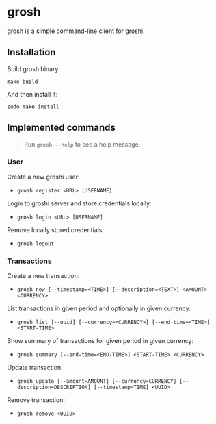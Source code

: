 # grosh
grosh is a simple command-line client for [groshi](https://github.com/groshi-project).

## Installation
Build grosh binary:
```shell
make build
```

And then install it:
```shell
sudo make install
```

## Implemented commands
> Run `grosh --help` to see a help message.

### User
Create a new groshi user:
* `grosh register <URL> [USERNAME]`

Login to groshi server and store credentials locally:
* `grosh login <URL> [USERNAME]` 

Remove locally stored credentials:
* `grosh logout` 

### Transactions
Create a new transaction:
* `grosh new [--timestamp=<TIME>] [--description=<TEXT>] <AMOUNT> <CURRENCY>`

List transactions in given period and optionally in given currency:
* `grosh list [--uuid] [--currency=<CURRENCY>] [--end-time=<TIME>] <START-TIME>` 

Show summary of transactions for given period in given currency:
* `grosh summary [--end-time=<END-TIME>] <START-TIME> <CURRENCY>`

Update transaction:
* `grosh update [--amount=AMOUNT] [--currency=CURRENCY] [--description=DESCRIPTION] [--timestamp=TIME] <UUID>` 

Remove transaction:
* `grosh remove <UUID>` 

